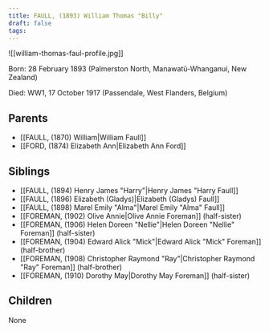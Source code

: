 ```yaml
---
title: FAULL, (1893) William Thomas "Billy"
draft: false
tags:
---
```

![[william-thomas-faul-profile.jpg]]

Born: 28 February 1893 (Palmerston North, Manawatū-Whanganui, New Zealand)

Died: WW1, 17 October 1917 (Passendale, West Flanders, Belgium)

## Parents
- [[FAULL, (1870) William|William Faull]]
- [[FORD, (1874) Elizabeth Ann|Elizabeth Ann Ford]]

## Siblings
- [[FAULL, (1894) Henry James "Harry"|Henry James "Harry Faull]]
- [[FAULL, (1896) Elizabeth (Gladys)|Elizabeth (Gladys) Faull]]
- [[FAULL, (1898) Marel Emily "Alma"|Marel Emily "Alma" Faull]]
- [[FOREMAN, (1902) Olive Annie|Olive Annie Foreman]] (half-sister)
- [[FOREMAN, (1906) Helen Doreen "Nellie"|Helen Doreen "Nellie" Foreman]] (half-sister)
- [[FOREMAN, (1904) Edward Alick "Mick"|Edward Alick "Mick" Foreman]] (half-brother)
- [[FOREMAN, (1908) Christopher Raymond "Ray"|Christopher Raymond "Ray" Foreman]] (half-brother)
- [[FOREMAN, (1910) Dorothy May|Dorothy May Foreman]] (half-sister)

## Children
None